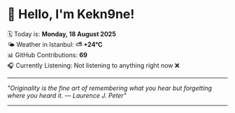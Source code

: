 # 👋 Hello, I'm Kekn9ne!

🗓️ Today is: **Monday, 18 August 2025**  
🌤️ Weather in Istanbul: **⛅️  +24°C**  
📊 GitHub Contributions: **69**  
🎧 Currently Listening: Not listening to anything right now ❌

---

_"Originality is the fine art of remembering what you hear but forgetting where you heard it.  — *Laurence J. Peter*"_

---
